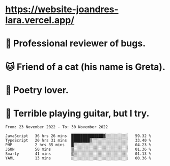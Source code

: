 # https://website-joandres-lara.vercel.app/
# 🐛 Professional reviewer of bugs.
# 🐱 Friend of a cat (his name is Greta).
# 📜 Poetry lover.
# 🎸 Terrible playing guitar, but I try.

<!--START_SECTION:waka-->

```text
From: 23 November 2022 - To: 30 November 2022

JavaScript   36 hrs 26 mins  ██████████████▓░░░░░░░░░░   59.32 %
TypeScript   20 hrs 31 mins  ████████▒░░░░░░░░░░░░░░░░   33.40 %
PHP          2 hrs 35 mins   █░░░░░░░░░░░░░░░░░░░░░░░░   04.23 %
JSON         50 mins         ▒░░░░░░░░░░░░░░░░░░░░░░░░   01.36 %
Smarty       41 mins         ▒░░░░░░░░░░░░░░░░░░░░░░░░   01.13 %
YAML         13 mins         ░░░░░░░░░░░░░░░░░░░░░░░░░   00.36 %
```

<!--END_SECTION:waka-->
